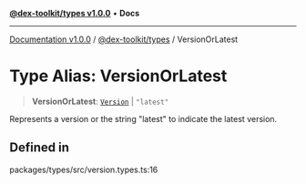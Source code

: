 [**@dex-toolkit/types v1.0.0**](../README.md) • **Docs**

***

[Documentation v1.0.0](../../../packages.md) / [@dex-toolkit/types](../README.md) / VersionOrLatest

# Type Alias: VersionOrLatest

> **VersionOrLatest**: [`Version`](Version.md) \| `"latest"`

Represents a version or the string "latest" to indicate the latest version.

## Defined in

packages/types/src/version.types.ts:16
